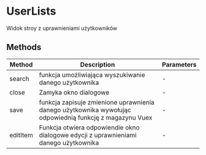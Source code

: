 # UserLists

Widok stroy z uprawnieniami użytkowników

## Methods

<!-- @vuese:UserLists:methods:start -->
|Method|Description|Parameters|
|---|---|---|
|search|funkcja umożliwiająca wyszukiwanie danego użytkownika|-|
|close|Zamyka okno dialogowe|-|
|save|funkcja zapisuje zmienione uprawnienia danego użytkownika wywołując odpowiednią funkcję z magazynu Vuex|-|
|editItem|Funkcja otwiera odpowiendie okno dialogowe edycji z uprawnieniami danego użytkownika|-|

<!-- @vuese:UserLists:methods:end -->


